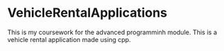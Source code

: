 # VehicleRentalApplications
This is my coursework for the advanced programminh module. This is a vehicle rental application made using cpp.
